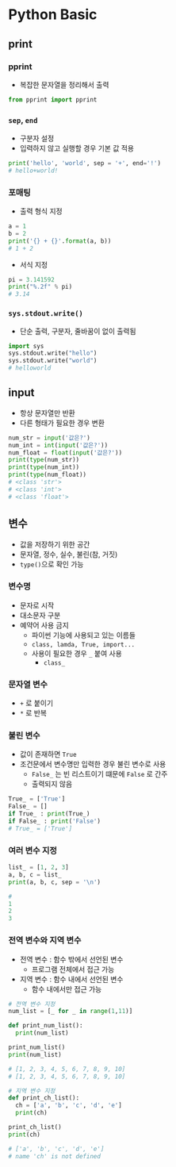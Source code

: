 # Python Basic

## print

### pprint
- 복잡한 문자열을 정리해서 출력

```py
from pprint import pprint
```

### `sep`, `end`
- 구분자 설정
- 입력하지 않고 실행할 경우 기본 값 적용

```py
print('hello', 'world', sep = '+', end='!')
# hello+world!
```

### 포매팅
- 출력 형식 지정

```py
a = 1
b = 2
print('{} + {}'.format(a, b))
# 1 + 2
```

- 서식 지정

```py
pi = 3.141592
print("%.2f" % pi)
# 3.14
```

### `sys.stdout.write()`
- 단순 출력, 구분자, 줄바꿈이 없이 출력됨

```py
import sys
sys.stdout.write("hello")
sys.stdout.write("world")
# helloworld
```

## input
- 항상 문자열만 반환
- 다른 형태가 필요한 경우 변환

```py
num_str = input('값은?')
num_int = int(input('값은?'))
num_float = float(input('값은?'))
print(type(num_str))
print(type(num_int))
print(type(num_float))
# <class 'str'>
# <class 'int'>
# <class 'float'>
```

## 변수
- 값을 저장하기 위한 공간
- 문자열, 정수, 실수, 불린(참, 거짓)
- `type()`으로 확인 가능

### 변수명
- 문자로 시작
- 대소문자 구분
- 예약어 사용 금지
  - 파이썬 기능에 사용되고 있는 이름들
  - `class, lamda, True, import...`
  - 사용이 필요한 경우 `_` 붙여 사용
    - `class_`

### 문자열 변수
- `+` 로 붙이기
- `*` 로 반복

### 불린 변수
- 값이 존재하면 `True` 
- 조건문에서 변수명만 입력한 경우 불린 변수로 사용
  - `False_` 는 빈 리스트이기 떄문에 `False` 로 간주
  - 출력되지 않음

```py
True_ = ['True']
False_ = [] 
if True_ : print(True_)
if False_ : print('False')
# True_ = ['True']
```

### 여러 변수 지정

```py
list_ = [1, 2, 3]
a, b, c = list_
print(a, b, c, sep = '\n')

# 
1
2
3
```

### 전역 변수와 지역 변수
- 전역 변수 : 함수 밖에서 선언된 변수
  - 프로그램 전체에서 접근 가능
- 지역 변수 : 함수 내에서 선언된 변수
  - 함수 내에서만 접근 가능

```py
# 전역 변수 지정
num_list = [_ for _ in range(1,11)]

def print_num_list():
  print(num_list)

print_num_list()
print(num_list)

# [1, 2, 3, 4, 5, 6, 7, 8, 9, 10]
# [1, 2, 3, 4, 5, 6, 7, 8, 9, 10]

# 지역 변수 지정
def print_ch_list():
  ch = ['a', 'b', 'c', 'd', 'e']
  print(ch)

print_ch_list()
print(ch)

# ['a', 'b', 'c', 'd', 'e']
# name 'ch' is not defined
```
